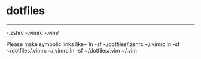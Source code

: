 # dotfiles

---

-.zshrc
-.vimrc
-.vim/

Please make symbolic links like~
    ln -sf ~/dotfiles/.zshrc ~/.vimrc
    ln -sf ~/dotfiles/.vimrc ~/.vimrc
    ln -sf ~/dotfiles/.vim ~/.vim
